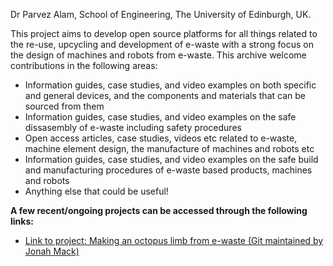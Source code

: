 Dr Parvez Alam, School of Engineering, The University of Edinburgh, UK. 

This project aims to develop open source platforms for all things related to the re-use, upcycling and development of e-waste with a strong focus on the design of machines and robots from e-waste. This archive welcome contributions in the following areas:

- Information guides, case studies, and video examples on both specific and general devices, and the components and materials that can be sourced from them
- Information guides, case studies, and video examples on the safe dissasembly of e-waste including safety procedures
- Open access articles, case studies, videos etc related to e-waste, machine element design, the manufacture of machines and robots etc
- Information guides, case studies, and video examples on the safe build and manufacturing procedures of e-waste based products, machines and robots
- Anything else that could be useful!

**A few recent/ongoing projects can be accessed through the following links:**
- [Link to project: Making an octopus limb from e-waste (Git maintained by Jonah Mack)](https://github.com/Jmack66/Archiv-E-Waste)
